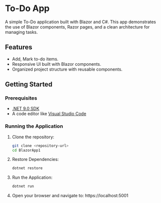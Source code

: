 # To-Do App

A simple To-Do application built with Blazor and C#. This app demonstrates the use of Blazor components, Razor pages, and a clean architecture for managing tasks.

## Features

- Add, Mark to-do items.
- Responsive UI built with Blazor components.
- Organized project structure with reusable components.

## Getting Started

### Prerequisites

- [.NET 9.0 SDK](https://dotnet.microsoft.com/download/dotnet/9.0)
- A code editor like [Visual Studio Code](https://code.visualstudio.com/)

### Running the Application

1. Clone the repository:
   ```bash
   git clone <repository-url>
   cd BlazorApp1

2. Restore Dependencies:
    ```bash
    dotnet restore

3. Run the Application:
    ```bash
    dotnet run

4. Open your browser and navigate to:
    https://localhost:5001

